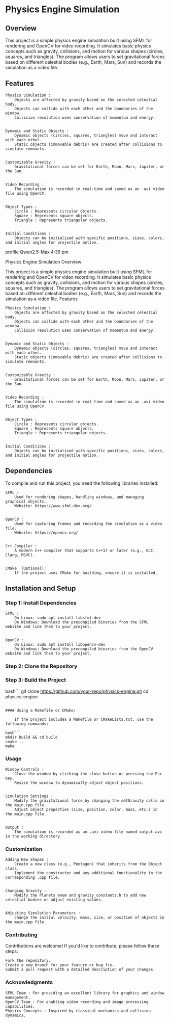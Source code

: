 # Physics Engine Simulation 
## Overview 

This project is a simple physics engine simulation built using SFML  for rendering and OpenCV  for video recording. It simulates basic physics concepts such as gravity, collisions, and motion for various shapes (circles, squares, and triangles). The program allows users to set gravitational forces based on different celestial bodies (e.g., Earth, Mars, Sun) and records the simulation as a video file. 

## Features 

    Physics Simulation : 
        Objects are affected by gravity based on the selected celestial body.
        Objects can collide with each other and the boundaries of the window.
        Collision resolution uses conservation of momentum and energy.
         

    Dynamic and Static Objects : 
        Dynamic objects (circles, squares, triangles) move and interact with each other.
        Static objects (immovable debris) are created after collisions to simulate remnants.
         

    Customizable Gravity : 
        Gravitational forces can be set for Earth, Moon, Mars, Jupiter, or the Sun.
         

    Video Recording : 
        The simulation is recorded in real-time and saved as an .avi video file using OpenCV.
         

    Object Types : 
        Circle : Represents circular objects.
        Square : Represents square objects.
        Triangle : Represents triangular objects.
         

    Initial Conditions : 
        Objects can be initialized with specific positions, sizes, colors, and initial angles for projectile motion.
         
profile
Qwen2.5-Max 4:39 pm
 
Physics Engine Simulation 
Overview 

This project is a simple physics engine simulation built using SFML  for rendering and OpenCV  for video recording. It simulates basic physics concepts such as gravity, collisions, and motion for various shapes (circles, squares, and triangles). The program allows users to set gravitational forces based on different celestial bodies (e.g., Earth, Mars, Sun) and records the simulation as a video file. 
Features 

    Physics Simulation : 
        Objects are affected by gravity based on the selected celestial body.
        Objects can collide with each other and the boundaries of the window.
        Collision resolution uses conservation of momentum and energy.
         

    Dynamic and Static Objects : 
        Dynamic objects (circles, squares, triangles) move and interact with each other.
        Static objects (immovable debris) are created after collisions to simulate remnants.
         

    Customizable Gravity : 
        Gravitational forces can be set for Earth, Moon, Mars, Jupiter, or the Sun.
         

    Video Recording : 
        The simulation is recorded in real-time and saved as an .avi video file using OpenCV.
         

    Object Types : 
        Circle : Represents circular objects.
        Square : Represents square objects.
        Triangle : Represents triangular objects.
         

    Initial Conditions : 
        Objects can be initialized with specific positions, sizes, colors, and initial angles for projectile motion.
         
     

## Dependencies 

To compile and run this project, you need the following libraries installed: 

    SFML : 
        Used for rendering shapes, handling windows, and managing graphical objects.
        Website: https://www.sfml-dev.org/ 
         

    OpenCV : 
        Used for capturing frames and recording the simulation as a video file.
        Website: https://opencv.org/ 
         

    C++ Compiler : 
        A modern C++ compiler that supports C++17 or later (e.g., GCC, Clang, MSVC).
         

    CMake  (Optional): 
        If the project uses CMake for building, ensure it is installed.
         
## Installation and Setup 
### Step 1: Install Dependencies 

    SFML : 
        On Linux: sudo apt install libsfml-dev
        On Windows: Download the precompiled binaries from the SFML website and link them to your project.
         

    OpenCV : 
        On Linux: sudo apt install libopencv-dev
        On Windows: Download the precompiled binaries from the OpenCV website and link them to your project.
         
     

### Step 2: Clone the Repository 

### Step 3: Build the Project
bash```
git clone https://github.com/your-repo/physics-engine.git
cd physics-engine
```

#### Using a Makefile or CMake: 

    If the project includes a Makefile or CMakeLists.txt, use the following commands:

bash```
mkdir build && cd build
cmake ..
make
```
### Usage 

    Window Controls : 
        Close the window by clicking the close button or pressing the Esc key.
        Resize the window to dynamically adjust object positions.
         

    Simulation Settings : 
        Modify the gravitational force by changing the setGravity calls in the main.cpp file.
        Adjust object properties (size, position, color, mass, etc.) in the main.cpp file.
         

    Output : 
        The simulation is recorded as an .avi video file named output.avi in the working directory.
         
### Customization 

    Adding New Shapes : 
        Create a new class (e.g., Pentagon) that inherits from the Object class.
        Implement the constructor and any additional functionality in the corresponding .cpp file.
         

    Changing Gravity : 
        Modify the Planets enum and gravity_constants.h to add new celestial bodies or adjust existing values.
         

    Adjusting Simulation Parameters : 
        Change the initial velocity, mass, size, or position of objects in the main.cpp file.
         
### Contributing 

Contributions are welcome! If you'd like to contribute, please follow these steps: 

    Fork the repository.
    Create a new branch for your feature or bug fix.
    Submit a pull request with a detailed description of your changes.
     
### Acknowledgments 

    SFML Team : For providing an excellent library for graphics and window management.
    OpenCV Team : For enabling video recording and image processing capabilities.
    Physics Concepts : Inspired by classical mechanics and collision dynamics.
     